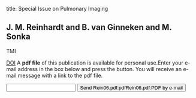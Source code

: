 title: Special Issue on Pulmonary Imaging

## J. M. Reinhardt and B. van Ginneken and M. Sonka
TMI

<a href="https://doi.org/10.1109/TMI.2006.870840">DOI</a>
A <b>pdf file</b> of this publication is available for personal use.Enter your e-mail address in the box below and press the button. You will receive an e-mail message with a link to the pdf file.
<form action="sender.php">  <input type="text" name="email">  <input type="submit" value="Send Rein06.pdf:pdfRein06.pdf:PDF by e-mail"></form>